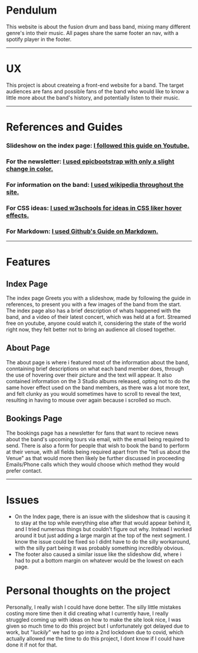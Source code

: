 # Pendulum

This website is about the fusion drum and bass band, mixing many different genre's into their music. All pages share the same footer an nav, with a spotify player in the footer.

-------------------------

# UX

This project is about createing a front-end website for a band. The target audiences are fans and possible fans of the band who would like to know a little more about the band's history, and potentially listen to their music.

---------------------------------------

# References and Guides

### Slideshow on the index page: [I followed this guide on Youtube.](https://www.youtube.com/watch?v=9Irz0c-6UGw&t=35s&ab_channel=DarkCode)
### For the newsletter: [I used epicbootstrap with only a slight change in color.](http://epicbootstrap.com/)
### For information on the band: [I used wikipedia throughout the site.](https://en.wikipedia.org/wiki/Pendulum_(Australian_band))
### For CSS ideas: [I used w3schools for ideas in CSS liker hover effects.](https://www.w3schools.com/)
### For Markdown: [I used Github's Guide on Markdown.](https://guides.github.com/features/mastering-markdown/)

----------------------------

# Features

## Index Page

The index page Greets you with a slideshow, made by following the guide in references, to present you with a few images of the band from the start. The index page also has a brief description of whats happened with the band, and a video of their latest concert, which was held at a fort. Streamed free on youtube, anyone could watch it, considering the state of the world right now, they felt better not to bring an audience all closed together.

## About Page

The about page is where i featured most of the information about the band, conntaining brief descriptions on what each band member does, through the use of hovering over their picture and the text will appear. It also contained information on the 3 Studio albums released, opting not to do the same hover effect used on the band members, as there was a lot more text, and felt clunky as you would sometimes have to scroll to reveal the text, resulting in having to mouse over again because i scrolled so much.

## Bookings Page

The bookings page has a newsletter for fans that want to recieve news about the band's upcoming tours via email, with the email being required to send. There is also a form for people that wish to book the band to perform at their venue, with all fields being required apart from the "tell us about the Venue" as that would more then likely be further discussed in proceeding Emails/Phone calls which they would choose which method they would prefer contact.

-------------------------------------------------------

# Issues

- On the Index page, there is an issue with the slideshow that is causing it to stay at the top while everything else after that would appear behind it, and I tried numerous things but couldn't figure out why. Instead I worked around it but just adding a large margin at the top of the next segment. I know the issue could be fixed so I didnt have to do the silly workaround, with the silly part being it was probably something incredibly obvious.
- The footer also caused a similar issue like the slideshow did, where i had to put a bottom margin on whatever would be the lowest on each page.

# Personal thoughts on the project

Personally, I really wish I could have done better. The silly little mistakes costing more time then it did creating what I currently have, I really struggled coming up with ideas on how to make the site look nice,  I was given so much time to do this project but I unfortunately got delayed due to work, but "*luckily*" we had to go into a 2nd lockdown due to covid, which actually allowed me the time to do this project, I dont know if I could have done it if not for that. 
